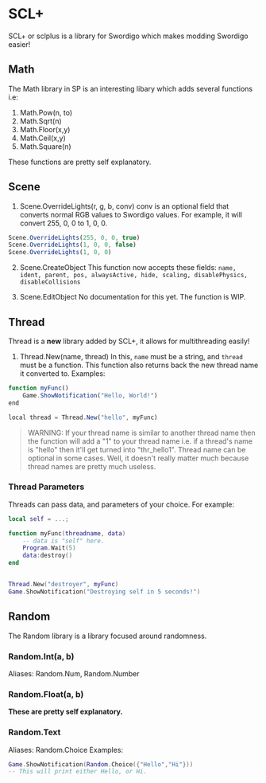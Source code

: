 # SCL+
SCL+ or sclplus is a library for Swordigo which makes modding Swordigo easier!

## Math
The Math library in SP is an interesting libary which adds several functions i.e:
1. Math.Pow(n, to)
2. Math.Sqrt(n)
3. Math.Floor(x,y)
4. Math.Ceil(x,y)
5. Math.Square(n)
   
These functions are pretty self explanatory.

## Scene
1. Scene.OverrideLights(r, g, b, conv)
conv is an optional field that converts normal RGB values to Swordigo values. For example, it will convert 255, 0, 0 to 1, 0, 0.
```js
Scene.OverrideLights(255, 0, 0, true)
Scene.OverrideLights(1, 0, 0, false)
Scene.OverrideLights(1, 0, 0)
```

2. Scene.CreateObject
This function now accepts these fields: `name, ident, parent, pos, alwaysActive, hide, scaling, disablePhysics, disableCollisions`

3. Scene.EditObject
No documentation for this yet. The function is WIP.

## Thread
Thread is a **new** library added by SCL+, it allows for multithreading easily!

1. Thread.New(name, thread)
In this, `name` must be a string, and `thread` must be a function.
This function also returns back the new thread name it converted to.
Examples:
```js
function myFunc()
    Game.ShowNotification("Hello, World!")
end

local thread = Thread.New("hello", myFunc)

```
> WARNING: If your thread name is similar to another thread name then the function will add a "1" to your thread name i.e. if a thread's name is "hello" then it'll get turned into "thr_hello1". Thread name can be optional in some cases. 
> Well, it doesn't really matter much because thread names are pretty much useless.

### Thread Parameters
Threads can pass data, and parameters of your choice. For example:
```lua
local self = ...;

function myFunc(threadname, data)
    -- data is "self" here.
    Program.Wait(5)
    data:destroy()
end


Thread.New("destroyer", myFunc)
Game.ShowNotification("Destroying self in 5 seconds!")
```

## Random
The Random library is a library focused around randomness.
### Random.Int(a, b)

Aliases: Random.Num, Random.Number

### Random.Float(a, b)

**These are pretty self explanatory.**

### Random.Text

Aliases: Random.Choice
Examples:
```lua
Game.ShowNotification(Random.Choice({"Hello","Hi"}))
-- This will print either Hello, or Hi.
```
